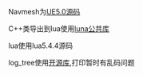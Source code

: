Navmesh为[UE5.0源码](https://github.com/EpicGames/UnrealEngine/tree/release/Engine/Source/Runtime/Navmesh)

C++类导出到lua使用[luna公共库](https://github.com/trumanzhao/luna)

lua使用lua5.4.4源码

log_tree使用[开源库](https://github.com/trumanzhao/misc),打印暂时有乱码问题
